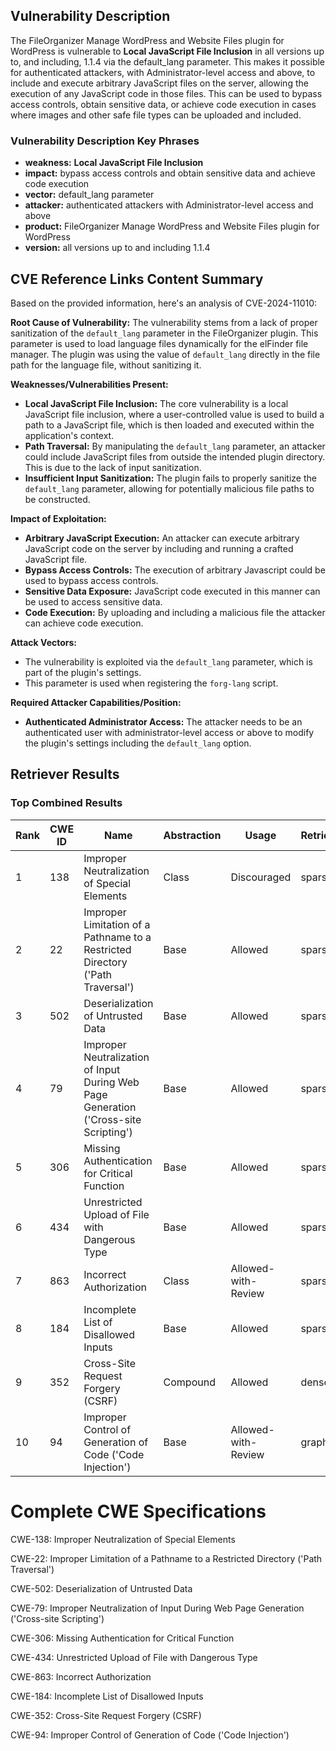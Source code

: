 ## Vulnerability Description
The FileOrganizer Manage WordPress and Website Files plugin for WordPress is vulnerable to **Local JavaScript File Inclusion** in all versions up to, and including, 1.1.4 via the default_lang parameter. This makes it possible for authenticated attackers, with Administrator-level access and above, to include and execute arbitrary JavaScript files on the server, allowing the execution of any JavaScript code in those files. This can be used to bypass access controls, obtain sensitive data, or achieve code execution in cases where images and other safe file types can be uploaded and included.

### Vulnerability Description Key Phrases
- **weakness:** **Local JavaScript File Inclusion**
- **impact:** bypass access controls and obtain sensitive data and achieve code execution
- **vector:** default_lang parameter
- **attacker:** authenticated attackers with Administrator-level access and above
- **product:** FileOrganizer Manage WordPress and Website Files plugin for WordPress
- **version:** all versions up to and including 1.1.4

## CVE Reference Links Content Summary
Based on the provided information, here's an analysis of CVE-2024-11010:

**Root Cause of Vulnerability:**
The vulnerability stems from a lack of proper sanitization of the `default_lang` parameter in the FileOrganizer plugin. This parameter is used to load language files dynamically for the elFinder file manager. The plugin was using the value of `default_lang` directly in the file path for the language file, without sanitizing it.

**Weaknesses/Vulnerabilities Present:**
- **Local JavaScript File Inclusion:** The core vulnerability is a local JavaScript file inclusion, where a user-controlled value is used to build a path to a JavaScript file, which is then loaded and executed within the application's context.
- **Path Traversal:**  By manipulating the `default_lang` parameter, an attacker could include JavaScript files from outside the intended plugin directory. This is due to the lack of input sanitization.
- **Insufficient Input Sanitization:** The plugin fails to properly sanitize the `default_lang` parameter, allowing for potentially malicious file paths to be constructed.

**Impact of Exploitation:**
- **Arbitrary JavaScript Execution:** An attacker can execute arbitrary JavaScript code on the server by including and running a crafted JavaScript file.
- **Bypass Access Controls:**  The execution of arbitrary Javascript could be used to bypass access controls.
- **Sensitive Data Exposure:**  JavaScript code executed in this manner can be used to access sensitive data.
- **Code Execution:** By uploading and including a malicious file the attacker can achieve code execution.

**Attack Vectors:**
- The vulnerability is exploited via the `default_lang` parameter, which is part of the plugin's settings.
- This parameter is used when registering the `forg-lang` script.

**Required Attacker Capabilities/Position:**
- **Authenticated Administrator Access:**  The attacker needs to be an authenticated user with administrator-level access or above to modify the plugin's settings including the `default_lang` option.

## Retriever Results

### Top Combined Results

| Rank | CWE ID | Name | Abstraction | Usage  | Retrievers | Individual Scores |
|------|--------|------|-------------|-------|------------|-------------------|
| 1 | 138 | Improper Neutralization of Special Elements | Class | Discouraged | sparse | 0.527 |
| 2 | 22 | Improper Limitation of a Pathname to a Restricted Directory ('Path Traversal') | Base | Allowed | sparse | 0.507 |
| 3 | 502 | Deserialization of Untrusted Data | Base | Allowed | sparse | 0.505 |
| 4 | 79 | Improper Neutralization of Input During Web Page Generation ('Cross-site Scripting') | Base | Allowed | sparse | 0.503 |
| 5 | 306 | Missing Authentication for Critical Function | Base | Allowed | sparse | 0.503 |
| 6 | 434 | Unrestricted Upload of File with Dangerous Type | Base | Allowed | sparse | 0.502 |
| 7 | 863 | Incorrect Authorization | Class | Allowed-with-Review | sparse | 0.502 |
| 8 | 184 | Incomplete List of Disallowed Inputs | Base | Allowed | sparse | 0.500 |
| 9 | 352 | Cross-Site Request Forgery (CSRF) | Compound | Allowed | dense | 0.574 |
| 10 | 94 | Improper Control of Generation of Code ('Code Injection') | Base | Allowed-with-Review | graph | 0.003 |



# Complete CWE Specifications

CWE-138: Improper Neutralization of Special Elements

CWE-22: Improper Limitation of a Pathname to a Restricted Directory ('Path Traversal')

CWE-502: Deserialization of Untrusted Data

CWE-79: Improper Neutralization of Input During Web Page Generation ('Cross-site Scripting')

CWE-306: Missing Authentication for Critical Function

CWE-434: Unrestricted Upload of File with Dangerous Type

CWE-863: Incorrect Authorization

CWE-184: Incomplete List of Disallowed Inputs

CWE-352: Cross-Site Request Forgery (CSRF)

CWE-94: Improper Control of Generation of Code ('Code Injection')